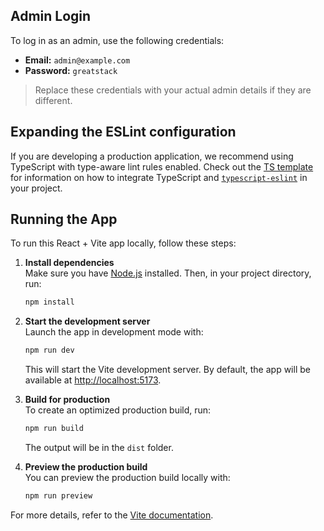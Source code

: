 

## Admin Login

To log in as an admin, use the following credentials:

- **Email:** `admin@example.com`
- **Password:** `greatstack`

> Replace these credentials with your actual admin details if they are different.

## Expanding the ESLint configuration

If you are developing a production application, we recommend using TypeScript with type-aware lint rules enabled. Check out the [TS template](https://github.com/vitejs/vite/tree/main/packages/create-vite/template-react-ts) for information on how to integrate TypeScript and [`typescript-eslint`](https://typescript-eslint.io) in your project.

## Running the App

To run this React + Vite app locally, follow these steps:

1. **Install dependencies**  
    Make sure you have [Node.js](https://nodejs.org/) installed. Then, in your project directory, run:
    ```bash
    npm install
    ```

2. **Start the development server**  
    Launch the app in development mode with:
    ```bash
    npm run dev
    ```
    This will start the Vite development server. By default, the app will be available at [http://localhost:5173](http://localhost:5173).

3. **Build for production**  
    To create an optimized production build, run:
    ```bash
    npm run build
    ```
    The output will be in the `dist` folder.

4. **Preview the production build**  
    You can preview the production build locally with:
    ```bash
    npm run preview
    ```

    

For more details, refer to the [Vite documentation](https://vitejs.dev/guide/).